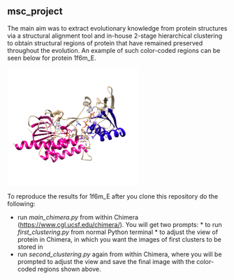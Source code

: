 
## msc_project

The main aim was to extract evolutionary knowledge from protein structures via a structural alignment tool and in-house 2-stage hierarchical clustering to obtain structural regions of protein that have remained preserved throughout the evolution. An example of such color-coded regions can be seen below for protein 1f6m_E. 

<img src="https://github.com/Majocka/msc_project/blob/master/results_to_view/image_final_clusters.png" width="300" height="270" />

To reproduce the results for 1f6m_E after you clone this repository do the following:
* run *main_chimera.py* from within Chimera (https://www.cgl.ucsf.edu/chimera/). You will get two prompts:
      * to run *first_clustering.py* from normal Python terminal
      * to adjust the view of protein in Chimera, in which you want the images of first clusters to be stored in
* run *second_clustering.py* again from within Chimera, where you will be prompted to adjust the view and save the final image with the color-coded regions shown above.
